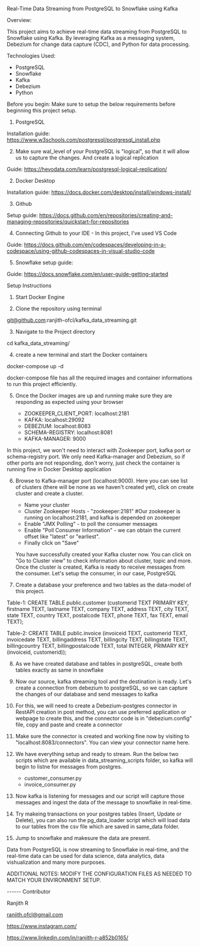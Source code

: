 

Real-Time Data Streaming from PostgreSQL to Snowflake using Kafka


Overview:

This project aims to achieve real-time data streaming from PostgreSQL to Snowflake using Kafka. By leveraging Kafka as a messaging system, Debezium for change data capture (CDC), and Python for data processing.

Technologies Used:
 * PostgreSQL
 * Snowflake
 * Kafka
 * Debezium
 * Python

Before you begin:
Make sure to setup the below requirements before beginning this project setup.

1. PostgreSQL 

Installation guide: https://www.w3schools.com/postgresql/postgresql_install.php

2. Make sure wal_level of your PostgreSQL is "logical", so that it will allow us to capture the changes. And create a logical replication

Guide: https://hevodata.com/learn/postgresql-logical-replication/

2. Docker Desktop 

Installation guide: https://docs.docker.com/desktop/install/windows-install/

3. Github

Setup guide: https://docs.github.com/en/repositories/creating-and-managing-repositories/quickstart-for-repositories

4. Connecting Github to your IDE - In this project, I've used VS Code

Guide: https://docs.github.com/en/codespaces/developing-in-a-codespace/using-github-codespaces-in-visual-studio-code

5. Snowflake setup guide:

Guide: https://docs.snowflake.com/en/user-guide-getting-started

Setup Instructions

1. Start Docker Engine

2. Clone the repository using terminal

git@github.com:ranjith-ofcl/kafka_data_streaming.git

3. Navigate to the Project directory

cd kafka_data_streaming/

4. create a new terminal and start the Docker containers

docker-compose up -d

docker-compose file has all the required images and container informations to run this project efficiently.

5. Once the Docker images are up and running make sure they are responding as expected using your browser

    * ZOOKEEPER_CLIENT_PORT: localhost:2181
    * KAFKA: localhost:29092
    * DEBEZIUM: localhost:8083
    * SCHEMA-REGISTRY: localhost:8081
    * KAFKA-MANAGER: 9000

In this project, we won't need to interact with Zookeeper port, kafka port or schema-registry port. We only need Kafka-manager and Debezium, so if other ports are not responding, don't worry, just check the container is running fine in Docker Desktop application

6. Browse to Kafka-manager port (localhost:9000). Here you can see list of clusters (there will be none as we haven't created yet), click on create cluster and create a cluster.
    * Name your cluster
    * Cluster Zookeeper Hosts - "zookeeper:2181" #Our zookeeper is running on localhost:2181, and kafka is depended on zookeeper
    * Enable "JMX Polling" - to poll the consumer messages
    * Enable "Poll Consumer Information" - we can obtain the current offset like "latest" or "earliest".
    * Finally click on "Save"

    You have successfully created your Kafka cluster now. You can click on "Go to Cluster view" to check information about cluster, topic and more.
    Once the cluster is created, Kafka is ready to receive messages from the consumer. Let's setup the consumer, in our case, PostgreSQL

7. Create a database your preference and two tables as the data-model of this project.

Table-1: CREATE TABLE public.customer (customerid TEXT PRIMARY KEY, firstname TEXT, lastname TEXT, company TEXT, address TEXT, city TEXT, state TEXT, country TEXT, postalcode TEXT, phone TEXT, fax TEXT, email TEXT);

Table-2: CREATE TABLE public.invoice (invoiceid TEXT, customerid TEXT, invoicedate TEXT, billingaddress TEXT, billingcity TEXT, billingstate TEXT, billingcountry TEXT, billingpostalcode TEXT, total INTEGER, PRIMARY KEY (invoiceid, customerid));

8. As we have created database and tables in postgreSQL, create both tables exactly as same in snowflake

9. Now our source, kafka streaming tool and the destination is ready. Let's create a connection from debezium to postgreSQL, so we can capture the changes of our database and send messages to kafka

10. For this, we will need to create a Debezium-postgres connector in RestAPI creation in post method, you can use preferred application or webpage to create this, and the connector code is in "debezium.config" file, copy and paste and create a connector

11. Make sure the connector is created and working fine now by visiting to "localhost:8083/connectors". You can view your connector name here.

12. We have everything setup and ready to stream. Run the below two scripts which are available in data_streaming_scripts folder, so kafka will begin to listne for messages from postgres.
    * customer_consumer.py
    * invoice_consumer.py

13. Now kafka is listening for messages and our script will capture those messages and ingest the data of the message to snowflake in real-time.

14. Try makeing transactions on your postgres tables (Insert, Update or Delete), you can also run the pg_data_loader script which will load data to our tables from the csv file which are saved in same_data folder.

15. Jump to snowflake and makesure the data are present.

Data from PostgreSQL is now streaming to Snowflake in real-time, and the real-time data can be used for data science, data analytics, data vishualization and many more purposes.


ADDITIONAL NOTES: MODIFY THE CONFIGURATION FILES AS NEEDED TO MATCH YOUR ENVIRONMENT SETUP.




------ Contributor

Ranjith R

ranjith.ofcl@gmail.com

https://www.instagram.com/

https://www.linkedin.com/in/ranjith-r-a852b0165/










